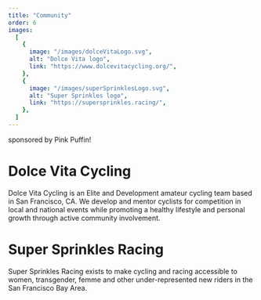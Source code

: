 ```yaml
---
title: "Community"
order: 6
images:
  [
    {
      image: "/images/dolceVitaLogo.svg",
      alt: "Dolce Vita logo",
      link: "https://www.dolcevitacycling.org/",
    },
    {
      image: "/images/superSprinklesLogo.svg",
      alt: "Super Sprinkles logo",
      link: "https://supersprinkles.racing/",
    },
  ]
---
```


sponsored by Pink Puffin!

# Dolce Vita Cycling

Dolce Vita Cycling is an Elite and Development amateur cycling team based in San Francisco, CA. We develop and mentor cyclists for competition in local and national events while promoting a healthy lifestyle and personal growth through active community involvement.

# Super Sprinkles Racing

Super Sprinkles Racing exists to make cycling and racing accessible to women, transgender, femme and other under-represented new riders in the San Francisco Bay Area.
